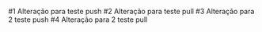 #1 Alteração para teste push
#2 Alteração para teste pull
#3 Alteração para 2 teste push
#4 Alteração para 2 teste pull
